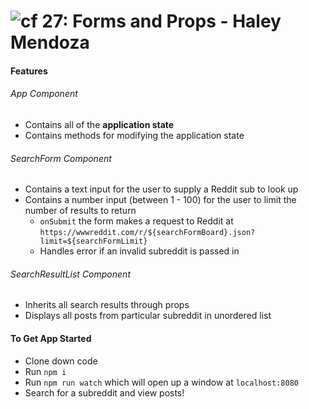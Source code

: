 ![cf](http://i.imgur.com/7v5ASc8.png) 27: Forms and Props - Haley Mendoza
===

#### Features 
###### App Component
* Contains all of the **application state** 
* Contains methods for modifying the application state

###### SearchForm Component
* Contains a text input for the user to supply a Reddit sub to look up
* Contains a number input (between 1 - 100) for the user to limit the number of results to return 
  * `onSubmit` the form makes a request to Reddit at  `https://wwwreddit.com/r/${searchFormBoard}.json?limit=${searchFormLimit}`
  * Handles error if an invalid subreddit is passed in 

###### SearchResultList Component
* Inherits all search results through props
* Displays all posts from particular subreddit in unordered list

#### To Get App Started
* Clone down code
* Run `npm i`
* Run `npm run watch` which will open up a window at `localhost:8080`
* Search for a subreddit and view posts!
